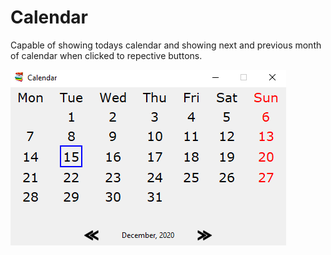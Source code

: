 # Calendar

Capable of showing todays calendar and showing next and previous month of calendar
when clicked to repective buttons.

<img src="included_files/1.png">
